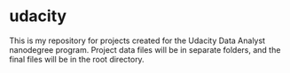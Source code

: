 # udacity
This is my repository for projects created for the Udacity Data Analyst nanodegree program. Project data files will be in separate folders, and the final files will be in the root directory.
